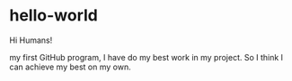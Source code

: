 # hello-world

Hi Humans!

my first GitHub program, I have do my best work in my project. So I think I can achieve my best on my own.

